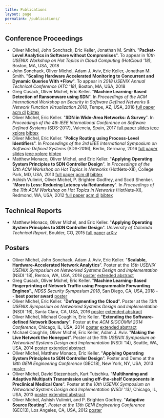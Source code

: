 ```yaml
---
title: Publications
layout: page
permalink: /publications/
---
```


## Conference Proceedings

* Oliver Michel, John Sonchack, Eric Keller, Jonathan M. Smith. "**Packet-Level Analytics in
  Software without Compromises**". To appear in *10th USENIX Workshop on Hot Topics in Cloud
  Computing (HotCloud '18)*, Boston, MA, USA, 2018
* John Sonchack, Oliver Michel, Adam J. Aviv, Eric Keller, Jonathan M. Smith. "**Scaling Hardware
  Accelerated Monitoring to Concurrent and Dynamic Queries With \*Flow**". To appear in *2018 USENIX
  Annual Technical Conference (ATC '18)*, Boston, MA, USA, 2018
* Greg Cusack, Oliver Michel, Eric Keller. "**Machine Learning-Based Detection of Ransomware using
  SDN**". In *Proceedings of the ACM International Workshop on Security in Software Defined
	Networks & Network Function Virtualization 2018*, Tempe, AZ, USA,
	2018 [full paper](../doc/ml-ransomware-sdnnfvsec18.pdf) [acm dl](https://dl.acm.org/citation.cfm?id=3180467) [bibtex](../doc/ml-ransomware-sdnnfvsec18.bib)
* Oliver Michel, Eric Keller. "**SDN in Wide-Area Networks: A Survey**".
	In *Proceedings of the 4th IEEE International Conference on Software Defined Systems* (SDS-2017),
	Valencia, Spain, 2017 [full paper](../doc/sdwan-sds17.pdf)
	[slides](../doc/sdwan-sds17-slides.pdf) [ieee xplore](http://ieeexplore.ieee.org/document/7939138/)
	[bibtex](../doc/sdwan-sds17.bib)
* Oliver Michel, Eric Keller. "**Policy Routing using Process-Level Identifiers**".
	In *Proceedings of the 3rd IEEE International Symposium on Software Defined Systems*
	(SDS-2016), Berlin, Germany, 2016 [full paper](../doc/prpl-sds16.pdf)
	[slides](../doc/prpl-sds16-slides.pdf) [ieee xplore](http://ieeexplore.ieee.org/document/7527807/)
	[bibtex](../doc/prpl-sds16.bib)
* Matthew Monaco, Oliver Michel, and Eric Keller. "**Applying Operating System
	Principles to SDN Controller Design**". In *Proceedings of the 12th ACM
	Workshop on Hot Topics in Networks* (HotNets-XII), College Park, MD, USA,
	2013 [full paper](../doc/yanc-hotnets.pdf) [acm dl](http://dl.acm.org/citation.cfm?id=2535789)
	[bibtex](../doc/yanc-hotnets.bib)
* Ashish Vulimiri, Oliver Michel, P. Brighten Godfrey, and Scott Shenker. "**More
	is Less: Reducing Latency via Redundancy**". In *Proceedings of the 11th ACM
	Workshop on Hot Topics in Networks* (HotNets-XI), Redmond, WA, USA, 2012
	[full paper](../doc/hotnets12.pdf) [acm dl](http://dl.acm.org/citation.cfm?id=2390234)
	[bibtex](../doc/hotnets12.bib)

## Technical Reports

* Matthew Monaco, Oliver Michel, and Eric Keller. "**Applying Operating System Principles to SDN
	Controller Design**". *University of Colorado Technical Report*, Boulder, CO, 2015
	[full paper](../doc/yanc-hotnets.pdf) [arXiv](https://arxiv.org/abs/1510.05063)

## Posters

* Oliver Michel, John Sonchack, Adam J. Aviv, Eric Keller. "**Scalable, Hardware-Accelerated
 	Network Analytics**". Poster at the *15th USENIX USENIX Symposium on Networked Systems Design and
  Implementation* (NSDI '18), Renton, WA, USA, 2018 [poster](../doc/nsdi18-poster.pdf)
  [extended abstract](../doc/nsdi18-abstract.pdf)
* Greg Cusack, Oliver Michel, Eric Keller. "**Machine Learning-Based Fingerprinting of Network
  Traffic using Programmable Forwarding Engines**"., *NDSS Security Symposium 2018*, San Diego, CA,
  USA, 2018 -- **best poster award** [poster](../doc/ndss18-poster.pdf)
* Oliver Michel, Eric Keller. "**Defragmenting the Cloud**". Poster at the *13th
	USENIX Symposium on Networked Systems Design and Implementation* (NSDI '16),
	Santa Clara, CA, USA, 2016 [poster](../doc/nsdi16-poster.pdf)
	[extended abstract](../doc/nsdi16-abstract.pdf)
* Oliver Michel, Michael Coughlin, Eric Keller. "**Extending the
	Software-defined Network Boundary**". Poster at the *ACM SIGCOMM 2014
	Conference*, Chicago, IL, USA, 2014 [poster](../doc/sigcomm14-poster.pdf)
	[extended abstract](../doc/sigcomm14-abstract.pdf)
* Michael Coughlin, Oliver Michel, Eric Keller, Adam J.  Aviv. "**Making the Live Network the
	Honeypot**". Poster at the *11th USENIX Symposium on Networked Systems Design
	and Implementation* (NSDI '14), Seattle, WA, USA, 2014
	[poster](../doc/nsdi2014-poster.pdf)
	[extended abstract](../doc/nsdi2014-proposal.pdf)
* Oliver Michel, Matthew Monaco, Eric Keller. "**Applying Operating System Principles to SDN Controller Design**".
	Poster and Demo at the *18th GENI Engineering Conference* (GEC18), New York,
	NY, USA, 2013 [poster](../doc/yanc-poster.pdf)
* Oliver Michel, David Stezenbach, Kurt Tutschku. "**Multihoming and Adaptive
	Multipath Transmission using off-the-shelf Components in Preclinical Medical
	Care**". Poster at the *10th USENIX Symposium on Networked Systems Design and
	Implementation (NSDI '13)*, Chicago, IL, USA, 2013 [poster](../doc/nsdi13-poster.pdf)
	[extended abstract](../doc/nsdi13-proposal.pdf)
* Oliver Michel, Ashish Vulimiri, and P. Brighten Godfrey. "**Adaptive Source
	Routing**". *Poster at the 13th GENI Engineering Conference* (GEC13), Los
	Angeles, CA, USA, 2012 [poster](../doc/gec13-poster.pdf)

